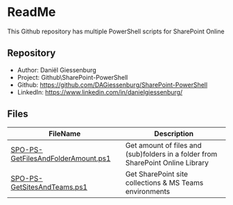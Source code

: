 # ReadMe
This Github repository has multiple PowerShell scripts for SharePoint Online

## Repository
- Author: Daniël Giessenburg 
- Project: Github\SharePoint-PowerShell
- Github: https://github.com/DAGiessenburg/SharePoint-PowerShell 
- LinkedIn: https://www.linkedin.com/in/danielgiessenburg/

## Files
|  FileName | Description |
|------|------|
| [SPO-PS-GetFilesAndFolderAmount.ps1](SPO-PS-GetFilesAndFolderAmount.ps1) | Get amount of files and (sub)folders in a folder from SharePoint Online Library |
| [SPO-PS-GetSitesAndTeams.ps1](SPO-PS-GetSitesAndTeams.ps1) | Get SharePoint site collections & MS Teams environments |